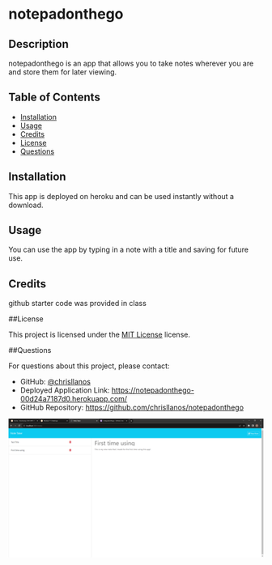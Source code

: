 # notepadonthego

## Description

notepadonthego is an app that allows you to take notes wherever you are and store them for later viewing.


## Table of Contents

- [Installation](#installation)
- [Usage](#usage)
- [Credits](#credits)
- [License](#license)
- [Questions](#questions)

## Installation

This app is deployed on heroku and can be used instantly without a download.

## Usage

You can use the app by typing in a note with a title and saving for future use.

## Credits

github starter code was provided in class

##License

This project is licensed under the [MIT License](http://choosealicense.com/licenses/mit/) license.

##Questions

For questions about this project, please contact:
- GitHub: [@chrisllanos](https://github.com/chrisllanos)
- Deployed Application Link: https://notepadonthego-00d24a7187d0.herokuapp.com/
- GitHub Repository: https://github.com/chrisllanos/notepadonthego

![screenshot of app](public/assets/screenshot.png)
